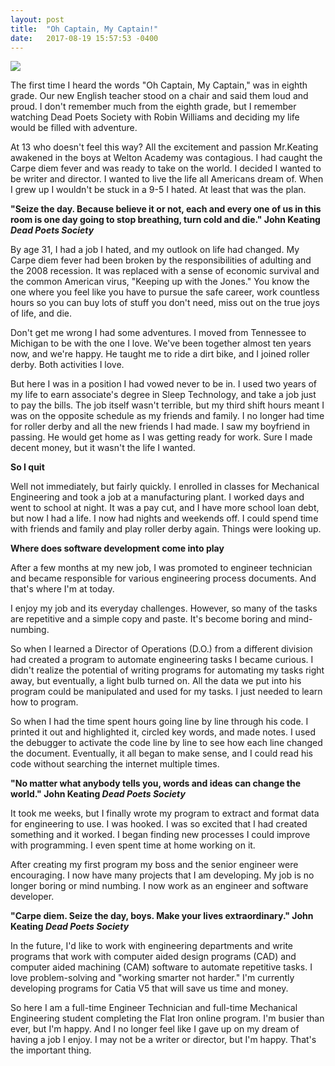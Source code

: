 ```yaml
---
layout: post
title:  "Oh Captain, My Captain!"
date:   2017-08-19 15:57:53 -0400
---
```


![](http://i.imgur.com/VCMWcHU.jpg)

The first time I heard the words "Oh Captain, My Captain," was in eighth grade. Our new English teacher stood on a chair and said them loud and proud. I don't remember much from the eighth grade, but I remember watching Dead Poets Society with Robin Williams and deciding my life would be filled with adventure. 

At 13 who doesn't feel this way?  All the excitement and passion Mr.Keating awakened in the boys at Welton Academy was contagious. I had caught the Carpe diem fever and was ready to take on the world. I decided I wanted to be writer and director. I wanted to live the life all Americans dream of. When I grew up I wouldn't be stuck in a 9-5 I hated. At least that was the plan.

**"Seize the day. Because believe it or not, each and every one of us in this room is one day going to stop breathing, turn cold and die." John Keating *Dead Poets Society***

By age 31, I had a job I hated, and my outlook on life had changed. My Carpe diem fever had been broken by the responsibilities of adulting and the 2008 recession. It was replaced with a sense of economic survival and the common American virus, "Keeping up with the Jones." You know the one where you feel like you have to pursue the safe career, work countless hours so you can buy lots of stuff you don't need, miss out on the true joys of life, and die. 

Don't get me wrong I had some adventures. I moved from Tennessee to Michigan to be with the one I love. We've been together almost ten years now, and we're happy. He taught me to ride a dirt bike, and I joined roller derby. Both activities I love.

But here I was in a position I had vowed never to be in. I used two years of my life to earn associate's degree in Sleep Technology, and take a job just to pay the bills. The job itself wasn't terrible, but my third shift hours meant I was on the opposite schedule as my friends and family. I no longer had time for roller derby and all the new friends I had made. I saw my boyfriend in passing. He would get home as I was getting ready for work. Sure I made decent money, but it wasn't the life I wanted.

**So I quit**

Well not immediately, but fairly quickly. I enrolled in classes for Mechanical Engineering and took a job at a manufacturing plant. I worked days and went to school at night. It was a pay cut, and I have more school loan debt, but now I had a life. I now had nights and weekends off. I could spend time with friends and family and play roller derby again. Things were looking up.  

**Where does software development come into play**

After a few months at my new job, I was promoted to engineer technician and became responsible for various engineering process documents. And that's where I'm at today.

I enjoy my job and its everyday challenges. However, so many of the tasks are repetitive and a simple copy and paste. It's become boring and mind-numbing. 

So when I learned a Director of Operations (D.O.) from a different division had created a program to automate engineering tasks I became curious. I didn't realize the potential of writing programs for automating my tasks right away, but eventually, a light bulb turned on. All the data we put into his program could be manipulated and used for my tasks. I just needed to learn how to program. 

So when I had the time spent hours going line by line through his code. I printed it out and highlighted it, circled key words, and made notes. I used the debugger to activate the code line by line to see how each line changed the document. Eventually, it all began to make sense, and I could read his code without searching the internet multiple times. 

**"No matter what anybody tells you, words and ideas can change the world." John Keating *Dead Poets Society***

It took me weeks, but I finally wrote my program to extract and format data for engineering to use. I was hooked. I was so excited that I had created something and it worked. I began finding new processes I could improve with programming. I even spent time at home working on it. 

After creating my first program my boss and the senior engineer were encouraging. I now have many projects that I am developing. My job is no longer boring or mind numbing. I now work as an engineer and software developer. 


**"Carpe diem. Seize the day, boys. Make your lives extraordinary." John Keating *Dead Poets Society***

In the future, I'd like to work with engineering departments and write programs that work with computer aided design programs (CAD) and computer aided machining (CAM) software to automate repetitive tasks. I love problem-solving and "working smarter not harder." I'm currently developing programs for Catia V5 that will save us time and money.

So here I am a full-time Engineer Technician and full-time Mechanical Engineering student completing the Flat Iron online program. I'm busier than ever, but I'm happy. And I no longer feel like I gave up on my dream of having a job I enjoy. I may not be a writer or director, but I'm happy. That's the important thing. 


